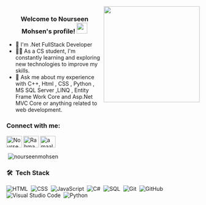 
<img width="250" align="right" src="https://c.tenor.com/_DOBjnGspYAAAAAM/code-coding.gif">

<h3 align="center">
  Welcome to Nourseen Mohsen's profile!
  <img src="https://media.giphy.com/media/hvRJCLFzcasrR4ia7z/giphy.gif" width="28">
</h3>

<!-- Typing SVG by DenverCoder1 - https://github.com/DenverCoder1/readme-typing-svg -->


- 🏢 I'm .Net FullStack Developer
- 👨‍💻 As a CS student, I'm constantly learning and exploring new technologies to improve my skills.
- 💬 Ask me about my experience with C++, Html , CSS , Python , MS SQL Server ,LINQ , Entity Frame Work Core and Asp.Net MVC Core or anything related to web development.



<h3 align="left">Connect with me:</h3>
<p align="left">
<a href="https://www.linkedin.com/in/nourseen-mohsen-7baaa7277?utm_source=share&utm_campaign=share_via&utm_content=profile&utm_medium=android_app" target="blank">
<img align="center" src="https://raw.githubusercontent.com/rahuldkjain/github-profile-readme-generator/master/src/images/icons/Social/linked-in-alt.svg" alt="Nourseen Mohsen" height="30" width="40" /></a>
<a href="https://www.facebook.com/nourseen.elgaml/" target="blank"><img align="center" src="https://raw.githubusercontent.com/rahuldkjain/github-profile-readme-generator/master/src/images/icons/Social/facebook.svg" alt="Rahma Akmal" height="30" width="40" /></a>
<a href="https://codeforces.com/profile/nourseen" target="blank"><img align="center" src="https://raw.githubusercontent.com/rahuldkjain/github-profile-readme-generator/master/src/images/icons/Social/codeforces.svg" alt="amaalselim" height="30" width="40" /></a>
</p>


<p>&nbsp;<img align="center" src="https://github-readme-stats.vercel.app/api/top-langs?username=amaalselim&show_icons=true&locale=en&layout=compact" alt="nourseenmohsen" /></p>


### 🛠 &nbsp;Tech Stack
![HTML](https://img.shields.io/badge/-HTML-05122A?style=flat&logo=HTML5)&nbsp;
![CSS](https://img.shields.io/badge/-CSS-05122A?style=flat&logo=CSS3&logoColor=1572B6)&nbsp;
![JavaScript](https://img.shields.io/badge/-JavaScript-05122A?style=flat&logo=javascript)&nbsp;
![C#](https://img.shields.io/badge/C%23-fedcba?style=flat-square&logoColor=violet&logoSize=auto&labelColor=abcdef&color=abcdef&cacheSeconds=3600&link=https%3A%2F%2Fimg.icons8.com%2F%3Fsize%3D100%26id%3D55251%26format%3Dpng%26color%3D000000)&nbsp;
![SQL](https://img.shields.io/badge/SQL-fedcba?style=flat-square&logoColor=violet&logoSize=auto&labelColor=abcdef&color=abcdef&cacheSeconds=3600&link=https%3A%2F%2Fimg.icons8.com%2F%3Fsize%3D100%26id%3D55251%26format%3Dpng%26color%3D000000)&nbsp;
![Git](https://img.shields.io/badge/-Git-05122A?style=flat&logo=git)&nbsp;
![GitHub](https://img.shields.io/badge/-GitHub-05122A?style=flat&logo=github)&nbsp;
![Visual Studio Code](https://img.shields.io/badge/-Visual%20Studio%20Code-05122A?style=flat&logo=visual-studio-code&logoColor=007ACC)&nbsp;
![Python](https://img.shields.io/badge/-Python%20-05122A?style=flat&logo=python)&nbsp;





